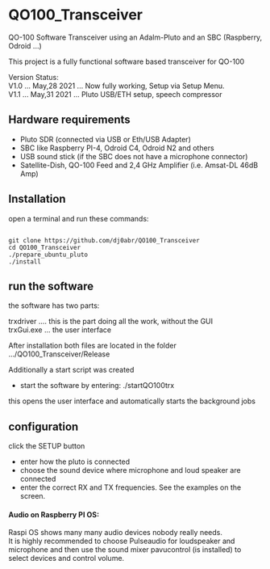 # QO100_Transceiver
QO-100 Software Transceiver using an Adalm-Pluto and an SBC (Raspberry, Odroid ...)

This project is a fully functional software based transceiver for QO-100

Version Status:\
V1.0 ... May,28 2021 ... Now fully working, Setup via Setup Menu.\
V1.1 ... May,31 2021 ... Pluto USB/ETH setup, speech compressor

## Hardware requirements

* Pluto SDR (connected via USB or Eth/USB Adapter)
* SBC like Raspberry PI-4, Odroid C4, Odroid N2 and others
* USB sound stick (if the SBC does not have a microphone connector)
* Satellite-Dish, QO-100 Feed and 2,4 GHz Amplifier (i.e. Amsat-DL 46dB Amp)

## Installation

open a terminal and run these commands:

<code>
git clone https://github.com/dj0abr/QO100_Transceiver
cd QO100_Transceiver
./prepare_ubuntu_pluto
./install
</code>

## run the software

the software has two parts:

trxdriver .... this is the part doing all the work, without the GUI\
trxGui.exe ... the user interface

After installation both files are located in the folder\
.../QO100_Transceiver/Release

Additionally a start script was created

* start the software by entering:   ./startQO100trx

this opens the user interface and automatically starts the background jobs

## configuration

click the SETUP button

* enter how the pluto is connected
* choose the sound device where microphone and loud speaker are connected
* enter the correct RX and TX frequencies. See the examples on the screen.

#### Audio on Raspberry PI OS: 

Raspi OS shows many many audio devices nobody really needs.\
It is highly recommended to choose Pulseaudio for loudspeaker and microphone and then use the sound mixer pavucontrol (is installed) to select devices and control volume.
